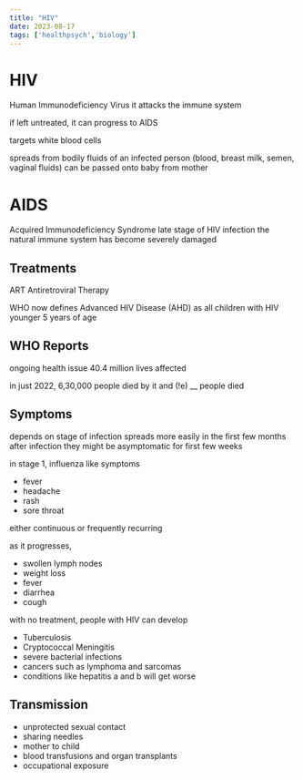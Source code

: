```yaml
---
title: "HIV"
date: 2023-08-17
tags: ['healthpsych','biology']
---
```


# HIV
Human Immunodeficiency Virus
it attacks the immune system

if left untreated, it can progress to AIDS 

targets white blood cells 

spreads from bodily fluids of an infected person (blood, breast milk, semen, vaginal fluids)
can be passed onto baby from mother


# AIDS
Acquired Immunodeficiency Syndrome
late stage of HIV infection
the natural immune system has become severely damaged


## Treatments
ART Antiretroviral Therapy

WHO now defines Advanced HIV Disease (AHD) as all children with HIV younger 5 years of age 

## WHO Reports 
ongoing health issue
40.4 million lives affected

in just 2022, 6,30,000 people died by it and (!e) __ people died 

## Symptoms
depends on stage of infection
spreads more easily in the first few months after infection 
they might be asymptomatic for first few weeks 

in stage 1, influenza like symptoms
- fever
- headache
- rash
- sore throat

either continuous or frequently recurring 

as it progresses, 
- swollen lymph nodes
- weight loss
- fever
- diarrhea
- cough

with no treatment, people with HIV can develop 
- Tuberculosis
- Cryptococcal Meningitis
- severe bacterial infections
- cancers such as lymphoma and sarcomas
- conditions like hepatitis a and b will get worse 

## Transmission
- unprotected sexual contact
- sharing needles 
- mother to child
- blood transfusions and organ transplants
- occupational exposure

